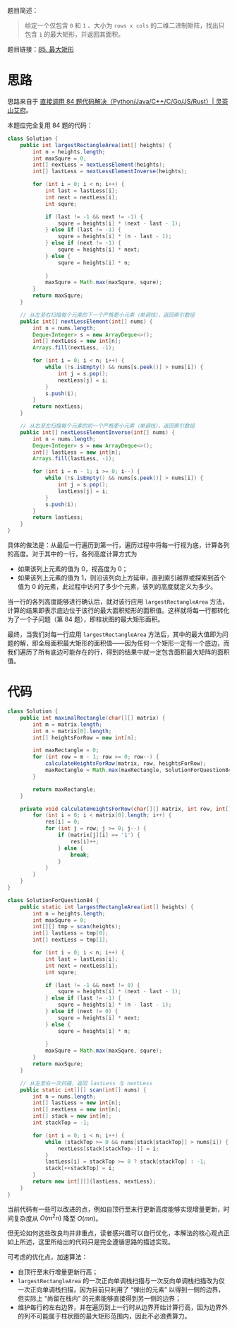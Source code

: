 题目简述：

> 给定一个仅包含 `0` 和 `1` 、大小为 `rows x cols` 的二维二进制矩阵，找出只包含 `1` 的最大矩形，并返回其面积。

题目链接：[85. 最大矩形](https://leetcode.cn/problems/maximal-rectangle/)

# 思路

思路来自于 [直接调用 84 题代码解决（Python/Java/C++/C/Go/JS/Rust）| 灵茶山艾府](https://leetcode.cn/problems/maximal-rectangle/solutions/3704011/zhi-jie-diao-yong-84-ti-dai-ma-jie-jue-p-49at/)。

本题应完全复用 84 题的代码：

```java
class Solution {
    public int largestRectangleArea(int[] heights) {
        int n = heights.length;
        int maxSqure = 0;
        int[] nextLess = nextLessElement(heights);
        int[] lastLess = nextLessElementInverse(heights);

        for (int i = 0; i < n; i++) {
            int last = lastLess[i];
            int next = nextLess[i];
            int squre;

            if (last != -1 && next != -1) {
                squre = heights[i] * (next - last - 1);
            } else if (last != -1) {
                squre = heights[i] * (n - last - 1);
            } else if (next != -1) {
                squre = heights[i] * next;
            } else {
                squre = heights[i] * n;
                
            }
            maxSqure = Math.max(maxSqure, squre);
        }
        return maxSqure;
    }

    // 从左至右扫描每个元素的下一个严格更小元素（单调栈），返回索引数组
    public int[] nextLessElement(int[] nums) {
        int n = nums.length;
        Deque<Integer> s = new ArrayDeque<>();
        int[] nextLess = new int[n];
        Arrays.fill(nextLess, -1);

        for (int i = 0; i < n; i++) {
            while (!s.isEmpty() && nums[s.peek()] > nums[i]) {
                int j = s.pop();
                nextLess[j] = i;
            }
            s.push(i);
        }
        return nextLess;
    }

    // 从右至左扫描每个元素的前一个严格更小元素（单调栈），返回索引数组
    public int[] nextLessElementInverse(int[] nums) {
        int n = nums.length;
        Deque<Integer> s = new ArrayDeque<>();
        int[] lastLess = new int[n];
        Arrays.fill(lastLess, -1);

        for (int i = n - 1; i >= 0; i--) {
            while (!s.isEmpty() && nums[s.peek()] > nums[i]) {
                int j = s.pop();
                lastLess[j] = i;
            }
            s.push(i);
        }
        return lastLess;
    }
}
```

具体的做法是：从最后一行遍历到第一行，遍历过程中将每一行视为底，计算各列的高度。对于其中的一行，各列高度计算方式为

- 如果该列上元素的值为 0，视高度为 0；
- 如果该列上元素的值为 1，则沿该列向上方延申，直到索引越界或探索到首个值为 0 的元素，此过程中访问了多少个元素，该列的高度就定义为多少。

当一行的各列高度能够进行确认后，就对该行应用 `largestRectangleArea` 方法，计算的结果即表示底边位于该行的最大面积矩形的面积值。这样就将每一行都转化为了一个子问题（第 84 题），即柱状图的最大矩形面积。

最终，当我们对每一行应用 `largestRectangleArea` 方法后，其中的最大值即为问题的解，即全局面积最大矩形的面积值——因为任何一个矩形一定有一个底边，而我们遍历了所有底边可能存在的行，得到的结果中就一定包含面积最大矩阵的面积值。

# 代码

```java
class Solution {
    public int maximalRectangle(char[][] matrix) {
        int m = matrix.length;
        int n = matrix[0].length;
        int[] heightsForRow = new int[n];

        int maxRectangle = 0;
        for (int row = m - 1; row >= 0; row--) {
            calculateHeightsForRow(matrix, row, heightsForRow);
            maxRectangle = Math.max(maxRectangle, SolutionForQuestion84.largestRectangleArea(heightsForRow));
        }

        return maxRectangle;
    }

    private void calculateHeightsForRow(char[][] matrix, int row, int[] res) {
        for (int i = 0; i < matrix[0].length; i++) {
            res[i] = 0;
            for (int j = row; j >= 0; j--) {
                if (matrix[j][i] == '1') {
                    res[i]++;
                } else {
                    break;
                }
            }
        }
    }
}

class SolutionForQuestion84 {
    public static int largestRectangleArea(int[] heights) {
        int n = heights.length;
        int maxSqure = 0;
        int[][] tmp = scan(heights);
        int[] lastLess = tmp[0];
        int[] nextLess = tmp[1];

        for (int i = 0; i < n; i++) {
            int last = lastLess[i];
            int next = nextLess[i];
            int squre;

            if (last != -1 && next != 0) {
                squre = heights[i] * (next - last - 1);
            } else if (last != -1) {
                squre = heights[i] * (n - last - 1);
            } else if (next != 0) {
                squre = heights[i] * next;
            } else {
                squre = heights[i] * n;
                
            }
            maxSqure = Math.max(maxSqure, squre);
        }
        return maxSqure;
    }

    // 从左至右一次扫描，返回 lastLess 与 nextLess
    public static int[][] scan(int[] nums) {
        int n = nums.length;
        int[] lastLess = new int[n];
        int[] nextLess = new int[n];
        int[] stack = new int[n];
        int stackTop = -1;

        for (int i = 0; i < n; i++) {
            while (stackTop >= 0 && nums[stack[stackTop]] > nums[i]) {
                nextLess[stack[stackTop--]] = i;
            }
            lastLess[i] = stackTop >= 0 ? stack[stackTop] : -1;
            stack[++stackTop] = i;
        }
        return new int[][]{lastLess, nextLess};
    }
}
```

当前代码有一些可以改进的点，例如自顶行至末行更新高度能够实现增量更新，时间复杂度从 $O(m^2n)$ 降至 $O(mn)$。

但无论如何这些改良均并非重点，读者感兴趣可以自行优化，本解法的核心观点正如上所述，这里所给出的代码只是完全遵循思路的描述实现。

可考虑的优化点，加速算法：

- 自顶行至末行增量更新行高；
- `largestRectangleArea` 的一次正向单调栈扫描与一次反向单调栈扫描改为仅一次正向单调栈扫描，因为目前只利用了 “弹出的元素” 以得到一侧的边界， 但实际上 “尚留在栈内” 的元素能够直接得到另一侧的边界；
- 维护每行的左右边界，并在遍历到上一行时从边界开始计算行高，因为边界外的列不可能属于柱状图的最大矩形范围内，因此不必浪费算力。
